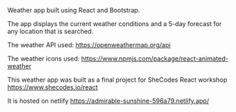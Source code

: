 Weather app built using React and Bootstrap.

The app displays the current weather conditions and a 5-day forecast for any location that is searched.

The weather API used: https://openweathermap.org/api

The weather icons used: https://www.npmjs.com/package/react-animated-weather

This weather app was built as a final project for SheCodes React workshop https://www.shecodes.io/react

It is hosted on netlify https://admirable-sunshine-596a79.netlify.app/
